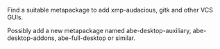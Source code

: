 Find a suitable metapackage to add xmp-audacious, gitk and other VCS
GUIs.

Possibly add a new metapackage named abe-desktop-auxiliary,
abe-desktop-addons, abe-full-desktop or similar.
